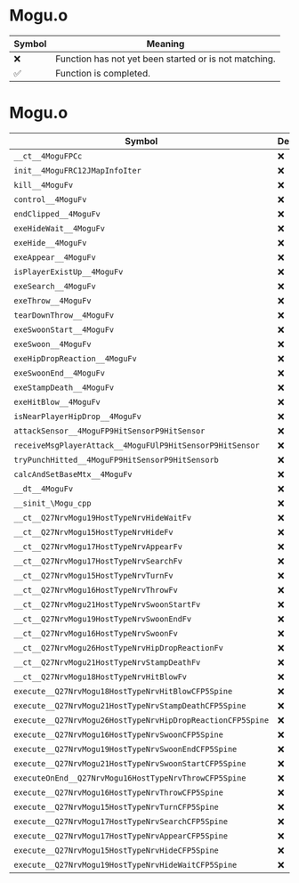 # Mogu.o
| Symbol | Meaning 
| ------------- | ------------- 
| :x: | Function has not yet been started or is not matching. 
| :white_check_mark: | Function is completed. 


# Mogu.o
| Symbol | Decompiled? |
| ------------- | ------------- |
| `__ct__4MoguFPCc` | :x: |
| `init__4MoguFRC12JMapInfoIter` | :x: |
| `kill__4MoguFv` | :x: |
| `control__4MoguFv` | :x: |
| `endClipped__4MoguFv` | :x: |
| `exeHideWait__4MoguFv` | :x: |
| `exeHide__4MoguFv` | :x: |
| `exeAppear__4MoguFv` | :x: |
| `isPlayerExistUp__4MoguFv` | :x: |
| `exeSearch__4MoguFv` | :x: |
| `exeThrow__4MoguFv` | :x: |
| `tearDownThrow__4MoguFv` | :x: |
| `exeSwoonStart__4MoguFv` | :x: |
| `exeSwoon__4MoguFv` | :x: |
| `exeHipDropReaction__4MoguFv` | :x: |
| `exeSwoonEnd__4MoguFv` | :x: |
| `exeStampDeath__4MoguFv` | :x: |
| `exeHitBlow__4MoguFv` | :x: |
| `isNearPlayerHipDrop__4MoguFv` | :x: |
| `attackSensor__4MoguFP9HitSensorP9HitSensor` | :x: |
| `receiveMsgPlayerAttack__4MoguFUlP9HitSensorP9HitSensor` | :x: |
| `tryPunchHitted__4MoguFP9HitSensorP9HitSensorb` | :x: |
| `calcAndSetBaseMtx__4MoguFv` | :x: |
| `__dt__4MoguFv` | :x: |
| `__sinit_\Mogu_cpp` | :x: |
| `__ct__Q27NrvMogu19HostTypeNrvHideWaitFv` | :x: |
| `__ct__Q27NrvMogu15HostTypeNrvHideFv` | :x: |
| `__ct__Q27NrvMogu17HostTypeNrvAppearFv` | :x: |
| `__ct__Q27NrvMogu17HostTypeNrvSearchFv` | :x: |
| `__ct__Q27NrvMogu15HostTypeNrvTurnFv` | :x: |
| `__ct__Q27NrvMogu16HostTypeNrvThrowFv` | :x: |
| `__ct__Q27NrvMogu21HostTypeNrvSwoonStartFv` | :x: |
| `__ct__Q27NrvMogu19HostTypeNrvSwoonEndFv` | :x: |
| `__ct__Q27NrvMogu16HostTypeNrvSwoonFv` | :x: |
| `__ct__Q27NrvMogu26HostTypeNrvHipDropReactionFv` | :x: |
| `__ct__Q27NrvMogu21HostTypeNrvStampDeathFv` | :x: |
| `__ct__Q27NrvMogu18HostTypeNrvHitBlowFv` | :x: |
| `execute__Q27NrvMogu18HostTypeNrvHitBlowCFP5Spine` | :x: |
| `execute__Q27NrvMogu21HostTypeNrvStampDeathCFP5Spine` | :x: |
| `execute__Q27NrvMogu26HostTypeNrvHipDropReactionCFP5Spine` | :x: |
| `execute__Q27NrvMogu16HostTypeNrvSwoonCFP5Spine` | :x: |
| `execute__Q27NrvMogu19HostTypeNrvSwoonEndCFP5Spine` | :x: |
| `execute__Q27NrvMogu21HostTypeNrvSwoonStartCFP5Spine` | :x: |
| `executeOnEnd__Q27NrvMogu16HostTypeNrvThrowCFP5Spine` | :x: |
| `execute__Q27NrvMogu16HostTypeNrvThrowCFP5Spine` | :x: |
| `execute__Q27NrvMogu15HostTypeNrvTurnCFP5Spine` | :x: |
| `execute__Q27NrvMogu17HostTypeNrvSearchCFP5Spine` | :x: |
| `execute__Q27NrvMogu17HostTypeNrvAppearCFP5Spine` | :x: |
| `execute__Q27NrvMogu15HostTypeNrvHideCFP5Spine` | :x: |
| `execute__Q27NrvMogu19HostTypeNrvHideWaitCFP5Spine` | :x: |
